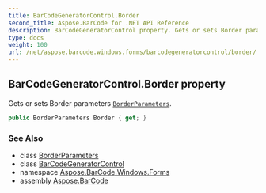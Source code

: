 ```yaml
---
title: BarCodeGeneratorControl.Border
second_title: Aspose.BarCode for .NET API Reference
description: BarCodeGeneratorControl property. Gets or sets Border parameters BorderParameters
type: docs
weight: 100
url: /net/aspose.barcode.windows.forms/barcodegeneratorcontrol/border/
---
```

## BarCodeGeneratorControl.Border property

Gets or sets Border parameters [`BorderParameters`](../../../aspose.barcode.generation/borderparameters/).

```csharp
public BorderParameters Border { get; }
```

### See Also

* class [BorderParameters](../../../aspose.barcode.generation/borderparameters/)
* class [BarCodeGeneratorControl](../)
* namespace [Aspose.BarCode.Windows.Forms](../../../aspose.barcode.windows.forms/)
* assembly [Aspose.BarCode](../../../)


